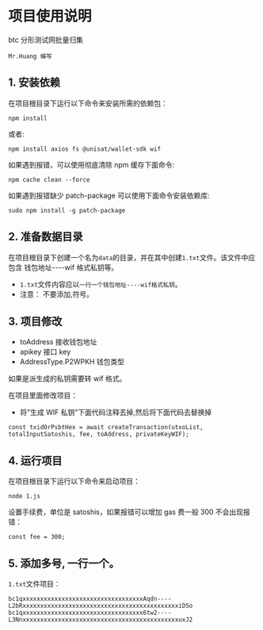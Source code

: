 # 项目使用说明

btc 分形测试网批量归集

```
Mr.Huang 编写

```

## 1. 安装依赖

在项目根目录下运行以下命令来安装所需的依赖包：

```
npm install
```

或者:

```
npm install axios fs @unisat/wallet-sdk wif

```

如果遇到报错，可以使用彻底清除 npm 缓存下面命令:

```
npm cache clean --force

```

如果遇到报错缺少 patch-package 可以使用下面命令安装依赖库:

```
sudo npm install -g patch-package
```

## 2. 准备数据目录

在项目根目录下创建一个名为`data`的目录，并在其中创建`1.txt`文件。该文件中应包含 钱包地址----wif 格式私钥等。

- `1.txt`文件内容应以`一行一个钱包地址----wif格式私钥`。
- 注意： 不要添加,符号。

## 3. 项目修改

- toAddress 接收钱包地址
- apikey 接口 key
- AddressType.P2WPKH 钱包类型

如果是派生成的私钥需要转 wif 格式。

在项目里面修改项目：

- 将"生成 WIF 私钥"下面代码注释去掉,然后将下面代码去替换掉

```
const txidOrPsbtHex = await createTransaction(utxoList, totalInputSatoshis, fee, toAddress, privateKeyWIF);
```

## 4. 运行项目

在项目根目录下运行以下命令来启动项目：

```
node 1.js
```

设置手续费，单位是 satoshis，如果报错可以增加 gas 费一般 300 不会出现报错：

```
const fee = 300;

```

## 5. 添加多号, 一行一个。

`1.txt`文件项目：

```
bc1qxxxxxxxxxxxxxxxxxxxxxxxxxxxxxxxxxxAqdn----L2bRxxxxxxxxxxxxxxxxxxxxxxxxxxxxxxxxxxxxxxxxxxxxiD5o
bc1qxxxxxxxxxxxxxxxxxxxxxxxxxxxxxxxxxx6tw2----L3NnxxxxxxxxxxxxxxxxxxxxxxxxxxxxxxxxxxxxxxxxxxxxuxJ2
```
